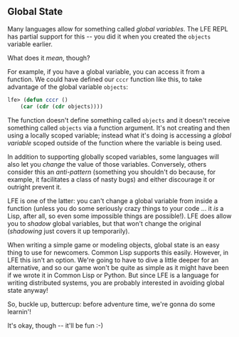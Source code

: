 ## Global State

Many languages allow for something called *global variables*. The LFE REPL has partial support for this -- you did it when you created the ``objects`` variable earlier.

What does it *mean*, though?

For example, if you have a global variable, you can access it from a function. We could have defined our ``cccr`` function like this, to take advantage of the global variable ``objects``:

```lisp
lfe> (defun cccr ()
    (car (cdr (cdr objects))))
```

The function doesn't define something called ``objects`` and it doesn't receive something called ``objects`` via a function argument. It's not creating and then using a locally scoped variable; instead what it's doing is accessing a *global variable* scoped outside of the function where the variable is being used.

In addition to supporting globally scoped variables, some languages will also let you *change* the value of those variables. Conversely, others consider this an *anti-pattern* (something you shouldn't do because, for example, it facilitates a class of nasty bugs) and either discourage it or outright prevent it.

LFE is one of the latter: you can't change a global variable from inside a function (unless you do some seriously crazy things to your code ... it *is* a Lisp, after all, so even some impossible things are possible!). LFE does allow you to *shadow* global variables, but that won't change the original (*shadowing* just covers it up temporarily).

When writing a simple game or modeling objects, global state is an easy thing to use for newcomers. Common Lisp supports this easily. However, in LFE this isn't an option. We're going to have to dive a little deeper for an alternative, and so our game won't be quite as simple as it might have been if we wrote it in Common Lisp or Python. But since LFE is a language for writing distributed systems, you are probably interested in avoiding global state anyway!

So, buckle up, buttercup: before adventure time, we're gonna do some learnin'!

It's okay, though -- it'll be fun :-)
